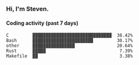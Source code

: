 ### Hi, I'm Steven.

#### Coding activity (past 7 days)
```
C         ▓▓▓▓▓▓▓▓▓▓▓▓▓▓▓▓▓▓▓▓▓▓▓▓▓▓▓▓▓▓  38.42%
Bash      ▓▓▓▓▓▓▓▓▓▓▓▓▓▓▓▓▓▓▓▓▓▓▓         30.17%
other     ▓▓▓▓▓▓▓▓▓▓▓▓▓▓▓▓                20.64%
Rust      ▓▓▓▓▓                            7.39%
Makefile  ▓▓                               3.38%
```
